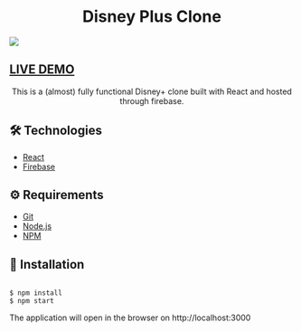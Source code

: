 # <div align="center">Disney Plus Clone </div>

<a href="https://disney-plus-5b92e.web.app/"/>
<img src="./main.png" />    </a>

## <a href="https://disney-plus-5b92e.web.app/" target="_blank">LIVE DEMO</a>


<p align="center">This is a (almost) fully functional Disney+ clone built with React and hosted through firebase.</p>


                  

## 🛠️ Technologies

<ul>
  <li><a href="https://reactjs.org/">React</a></li>
  <li><a href="https://firebase.google.com/?hl=pt-br">Firebase</a></li>
</ul>

## ⚙️ Requirements

<ul>
  <li><a href="https://git-scm.com/">Git</a></li>
  <li><a href="https://nodejs.org/en/">Node.js</a></li>
  <li><a href="https://www.npmjs.com/">NPM</a></li>
</ul>

## 🚀 Installation

```

$ npm install
$ npm start
```

The application will open in the browser on http://localhost:3000

